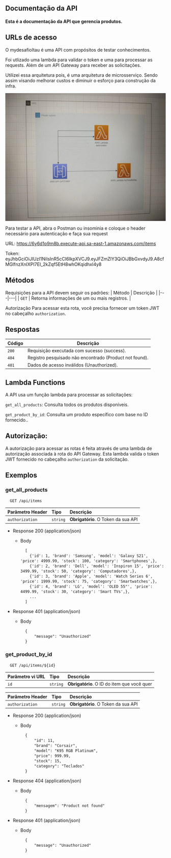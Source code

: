 
## Documentação da API
#### Esta é a documentação da API que gerencia produtos.

## URLs de acesso
O mydesafioItau é uma API com propósitos de testar conhecimentos.

Foi utlizado uma lambda para validar o token e uma para processar as requests. Além de um API Gateway para receber as solicitações.

Utilizei essa arquitetura pois, é uma arquitetura de microsserviço. Sendo assim visando melhorar custos e diminuir o esforço para construção da infra.


<img align="center" height="400" width="700" alt="css-icon" src="arquitetura.jpeg">

Para testar a API, abra o Postman ou insominia e coloque o header necessário para autenticação e faça sua request

URL: https://6y6d1o9m8b.execute-api.sa-east-1.amazonaws.com/items

Token: eyJhbGciOiJIUzI1NiIsInR5cCI6IkpXVCJ9.eyJFZmZlY3QiOiJBbGxvdyJ9.A8cfMGlfnzXnIXPI7EI_2kZqf5EtH8whOKqidhxI4y8

## Métodos
Requisições para a API devem seguir os padrões:
| Método | Descrição |
|---|---|
| `GET` | Retorna informações de um ou mais registros. |

Autorização
Para acessar esta rota, você precisa fornecer um token JWT no cabeçalho `authorization`.

## Respostas

| Código | Descrição |
|---|---|
| `200` | Requisição executada com sucesso (success).|
| `404` | Registro pesquisado não encontrado (Product not found).|
| `401` | Dados de acesso inválidos (Unauthorized).|

## Lambda Functions
A API usa um função lambda para processar as solicitações:

`get_all_products`: Consulta todos os produtos disponíveis.

`get_product_by_id`: Consulta um produto específico com base no ID fornecido..

## Autorização:

A autorização para acessar as rotas é feita através de uma lambda de autorização associada à rota do API Gateway. Esta lambda valida o token JWT fornecido no cabeçalho `authorization` da solicitação.

## Exemplos

### get_all_products 


```http
  GET /api/items
```

| Parâmetro Header   | Tipo       | Descrição                           |
| :---------- | :--------- | :---------------------------------- |
| `authorization` | `string` | **Obrigatório**. O Token da sua API |

+ Response 200 (application/json)

    + Body

            [
              {'id': 1, 'brand': 'Samsung', 'model': 'Galaxy S21', 'price': 4999.99, 'stock': 100, 'category': 'Smartphones',},
              {'id': 2, 'brand': 'Dell', 'model': 'Inspiron 15', 'price': 3499.99, 'stock': 50, 'category': 'Computadores',},
              {'id': 3, 'brand': 'Apple', 'model': 'Watch Series 6', 'price': 1999.99, 'stock': 75, 'category': 'Smartwatches',},
              {'id': 4, 'brand': 'LG', 'model': 'OLED 55"', 'price': 4499.99, 'stock': 30, 'category': 'Smart TVs',},
              ...
            ]

+ Response 401 (application/json)

    + Body

            {
                "message": "Unauthorized"
            }


### get_product_by_id

```http
  GET /api/items/${id}
```

| Parâmetro vi URL   | Tipo       | Descrição                                   |
| :---------- | :--------- | :------------------------------------------ |
| `id`      | `string` | **Obrigatório**. O ID do item que você quer |

| Parâmetro Header   | Tipo       | Descrição                           |
| :---------- | :--------- | :---------------------------------- |
| `authorization` | `string` | **Obrigatório**. O Token da sua API |

+ Response 200 (application/json)

    + Body
          
            {
                "id": 11,
                "brand": "Corsair",
                "model": "K95 RGB Platinum",
                "price": 999.99,
                "stock": 15,
                "category": "Teclados"
            }
            

+ Response 404 (application/json)

    + Body

            {
                "mensagem": "Product not found"
            }
            

+ Response 401 (application/json)

    + Body

            {
                "message": "Unauthorized"
            }



